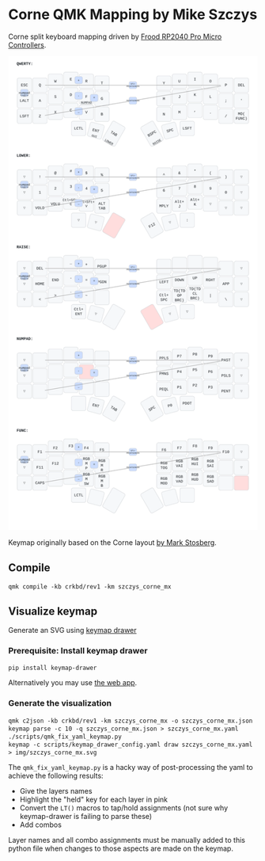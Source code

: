 # Corne QMK Mapping by Mike Szczys

Corne split keyboard mapping driven by [Frood RP2040 Pro Micro
Controllers](https://42keebs.eu/shop/parts/controllers/frood-rp2040-pro-micro-controller/).

![Szczys Corne keymap](./img/szczys_corne_mx.svg)

Keymap originally based on the Corne layout [by Mark
Stosberg](https://mark.stosberg.com/markstos-corne-3x5-1-keyboard-layout/).

## Compile

```
qmk compile -kb crkbd/rev1 -km szczys_corne_mx
```

## Visualize keymap

Generate an SVG using [keymap
drawer](https://github.com/caksoylar/keymap-drawer)

### Prerequisite: Install keymap drawer

```
pip install keymap-drawer
```

Alternatively you may use [the web app](https://keymap-drawer.streamlit.app/).

### Generate the visualization

```
qmk c2json -kb crkbd/rev1 -km szczys_corne_mx -o szczys_corne_mx.json
keymap parse -c 10 -q szczys_corne_mx.json > szczys_corne_mx.yaml
./scripts/qmk_fix_yaml_keymap.py
keymap -c scripts/keymap_drawer_config.yaml draw szczys_corne_mx.yaml > img/szczys_corne_mx.svg
```

The `qmk_fix_yaml_keymap.py` is a hacky way of post-processing the yaml to
achieve the following results:
- Give the layers names
- Highlight the "held" key for each layer in pink
- Convert the `LT()` macros to tap/hold assignments (not sure why keymap-drawer
  is failing to parse these)
- Add combos

Layer names and all combo assignments must be manually added to this python
file when changes to those aspects are made on the keymap.
